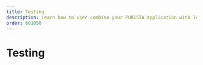 ```yaml
---
title: Testing
description: Learn how to user combine your PURISTA application with Temporal.
order: 601050
---
```


# Testing
